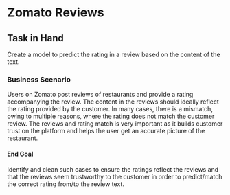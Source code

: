 # Zomato Reviews

## Task in Hand
Create a model to predict the rating in a review based on the content of the text.


### Business Scenario
Users on Zomato post reviews of restaurants and provide a rating accompanying the review. The content in the reviews should ideally reflect the rating provided by the customer. In many cases, there is a mismatch, owing to multiple reasons, where the rating does not match the customer review. The reviews and rating match is very important as it builds customer trust on the platform and helps the user get an accurate picture of the restaurant. 

#### End Goal
Identify and clean such cases to ensure the ratings reflect the reviews and that the reviews seem trustworthy to the customer in order to predict/match the correct rating from/to the review text.
